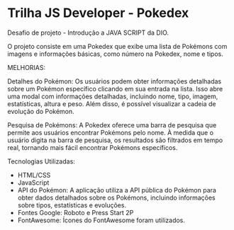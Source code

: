 # Trilha JS Developer - Pokedex

Desafio de projeto - Introdução a JAVA SCRIPT da DIO. 

O projeto consiste em uma Pokedex que exibe uma lista de Pokémons com imagens e informações básicas, como número na Pokedex, nome e tipos. 

MELHORIAS: 

Detalhes do Pokémon: Os usuários podem obter informações detalhadas sobre um Pokémon específico clicando em sua entrada na lista. Isso abre uma modal com informações detalhadas, incluindo nome, tipo, imagem, estatísticas, altura e peso. Além disso, é possível visualizar a cadeia de evolução do Pokémon.

Pesquisa de Pokémons: A Pokedex oferece uma barra de pesquisa que permite aos usuários encontrar Pokémons pelo nome. À medida que o usuário digita na barra de pesquisa, os resultados são filtrados em tempo real, tornando mais fácil encontrar Pokémons específicos.

Tecnologias Utilizadas:

* HTML/CSS
* JavaScript
* API do Pokémon: A aplicação utiliza a API pública do Pokémon para obter dados detalhados sobre os Pokémons, incluindo informações sobre tipos, estatísticas e evoluções.
* Fontes Google: Roboto e Press Start 2P
* FontAwesome: Ícones do FontAwesome foram utilizados.